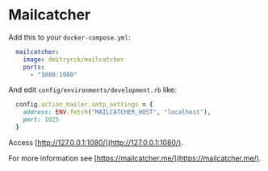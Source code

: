 # Mailcatcher

Add this to your `docker-compose.yml`:

```yaml
  mailcatcher:
    image: dmitryrck/mailcatcher
    ports:
      - "1080:1080"
```

And edit `config/environments/development.rb` like:

```ruby
  config.action_mailer.smtp_settings = {
    address: ENV.fetch("MAILCATCHER_HOST", "localhost"),
    port: 1025
  }
```

Access [http://127.0.0.1:1080/](http://127.0.0.1:1080/).

For more information see [https://mailcatcher.me/](https://mailcatcher.me/).
